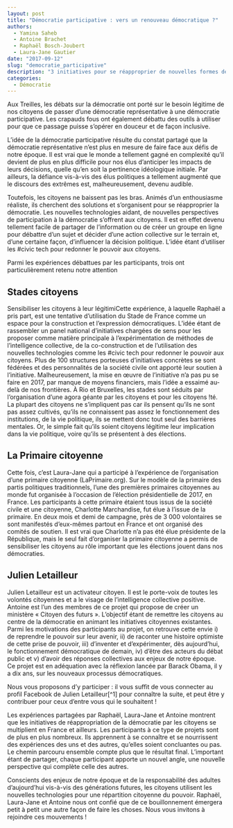```yaml
---
layout: post
title: "Démocratie participative : vers un renouveau démocratique ?"
authors: 
  - Yamina Saheb
  - Antoine Brachet
  - Raphaël Bosch-Joubert 
  - Laura-Jane Gautier
date: "2017-09-12"
slug: "democratie_participative"
description: "3 initiatives pour se réapproprier de nouvelles formes de pouvoir."
categories:
  - Démocratie
---
```


Aux Treilles, les débats sur la démocratie ont porté sur le besoin légitime de nos citoyens de passer d’une démocratie représentative à une démocratie participative. Les crapauds fous ont également débattu des outils à utiliser pour que ce passage puisse s’opérer en douceur et de façon inclusive.

L’idée de la démocratie participative résulte du constat partagé que la démocratie représentative n’est plus en mesure de faire face aux défis de notre époque. Il est vrai que le monde a tellement gagné en complexité qu’il devient de plus en plus difficile pour nos élus d’anticiper les impacts de leurs décisions, quelle qu’en soit la pertinence idéologique initiale. Par ailleurs, la défiance vis-à-vis des élus politiques a tellement augmenté que le discours des extrêmes est, malheureusement, devenu audible.

Toutefois, les citoyens ne baissent pas les bras. Animés d’un enthousiasme réaliste, ils cherchent des solutions et s’organisent pour se réapproprier la démocratie. Les nouvelles technologies aidant, de nouvelles perspectives de participation à la démocratie s’offrent aux citoyens. Il est en effet devenu tellement facile de partager de l’information ou de créer un groupe en ligne pour débattre d’un sujet et décider d’une action collective sur le terrain et, d’une certaine façon, d’influencer la décision politique. L’idée étant d’utiliser les #civic tech pour redonner le pouvoir aux citoyens.

Parmi les expériences débattues par les participants, trois ont particulièrement retenu notre attention

## Stades citoyens

Sensibiliser les citoyens à leur légitimiCette expérience, à laquelle Raphaël a pris part, est une tentative d’utilisation du Stade de France comme un espace pour la construction et l’expression démocratiques. L’idée étant de rassembler un panel national d’initiatives chargées de sens pour les proposer comme matière principale à l’expérimentation de méthodes de l’intelligence collective, de la co-construction et de l’utilisation des nouvelles technologies comme les #civic tech pour redonner le pouvoir aux citoyens. Plus de 100 structures porteuses d’initiatives concrètes se sont fédérées et des personnalités de la société civile ont apporté leur soutien à l’initiative. Malheureusement, la mise en œuvre de l’initiative n’a pas pu se faire en 2017, par manque de moyens financiers, mais l’idée a essaimé au-delà de nos frontières. À Rio et Bruxelles, les stades sont séduits par l’organisation d’une agora géante par les citoyens et pour les citoyens !té. La plupart des citoyens ne s’impliquent pas car ils pensent qu’ils ne sont pas assez cultivés, qu’ils ne connaissent pas assez le fonctionnement des institutions, de la vie politique, ils se mettent donc tout seul des barrières mentales. Or, le simple fait qu’ils soient citoyens légitime leur implication dans la vie politique, voire qu’ils se présentent à des élections.

## La Primaire citoyenne

Cette fois, c’est Laura-Jane qui a participé à l’expérience de l’organisation d’une primaire citoyenne (LaPrimaire.org). Sur le modèle de la primaire des partis politiques traditionnels, l’une des premières primaires citoyennes au monde fut organisée à l’occasion de l’élection présidentielle de 2017, en France. Les participants à cette primaire étaient tous issus de la société civile et une citoyenne, Charlotte Marchandise, fut élue à l’issue de la primaire. En deux mois et demi de campagne, près de 3 000 volontaires se sont manifestés d’eux-mêmes partout en France et ont organisé des comités de soutien. Il est vrai que Charlotte n’a pas été élue présidente de la République, mais le seul fait d’organiser la primaire citoyenne a permis de sensibiliser les citoyens au rôle important que les élections jouent dans nos démocraties.

## Julien Letailleur

Julien Letailleur est un activateur citoyen. Il est le porte-voix de toutes les volontés citoyennes et a le visage de l’intelligence collective positive. Antoine est l’un des membres de ce projet qui propose de créer un ministère « Citoyen des futurs ». L’objectif étant de remettre les citoyens au centre de la démocratie en animant les initiatives citoyennes existantes. Parmi les motivations des participants au projet, on retrouve cette envie i) de reprendre le pouvoir sur leur avenir, ii) de raconter une histoire optimiste de cette prise de pouvoir, iii) d’inventer et d’expérimenter, dès aujourd’hui, le fonctionnement démocratique de demain, iv) d’être des acteurs du débat public et v) d’avoir des réponses collectives aux enjeux de notre époque. Ce projet est en adéquation avec la réflexion lancée par Barack Obama, il y a dix ans, sur les nouveaux processus démocratiques.

Nous vous proposons d’y participer : il vous suffit de vous connecter au profil Facebook de Julien Letailleur[^1] pour connaître la suite, et peut être y contribuer pour ceux d’entre vous qui le souhaitent !

Les expériences partagées par Raphaël, Laura-Jane et Antoine montrent que les initiatives de réappropriation de la démocratie par les citoyens se multiplient en France et ailleurs. Les participants à ce type de projets sont de plus en plus nombreux. Ils apprennent à se connaître et se nourrissent des expériences des uns et des autres, qu’elles soient concluantes ou pas. Le chemin parcouru ensemble compte plus que le résultat final. L’important étant de partager, chaque participant apporte un nouvel angle, une nouvelle perspective qui complète celle des autres.

Conscients des enjeux de notre époque et de la responsabilité des adultes d’aujourd’hui vis-à-vis des générations futures, les citoyens utilisent les nouvelles technologies pour une répartition citoyenne du pouvoir. Raphaël, Laura-Jane et Antoine nous ont confié que de ce bouillonnement émergera petit à petit une autre façon de faire les choses.
Nous vous invitons à rejoindre ces mouvements !



[1]: https://www.facebook.com/profile.php?id=100011421813904
